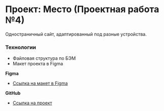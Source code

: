 # Проект: Место (Проектная работа №4)

Одностраничный сайт, адаптированный под разные устройства.

### Технологии

* Файловая структура по БЭМ
* Макет проекта в Figma

**Figma**

* [Ссылка на макет в Figma](https://www.figma.com/file/2cn9N9jSkmxD84oJik7xL7/JavaScript.-Sprint-4?node-id=0%3A1)

**GitHub**

* [Ссылка на проект](https://annakoby.github.io/mesto/)